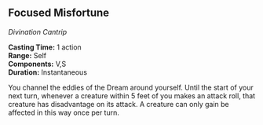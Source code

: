## Focused Misfortune
_Divination Cantrip_

**Casting Time:** 1 action  
**Range:** Self  
**Components:** V,S  
**Duration:** Instantaneous

You channel the eddies of the Dream around yourself. Until the start of your next turn, whenever a creature within 5 feet of you makes an attack roll, that creature has disadvantage on its attack. A creature can only gain be affected in this way once per turn.

